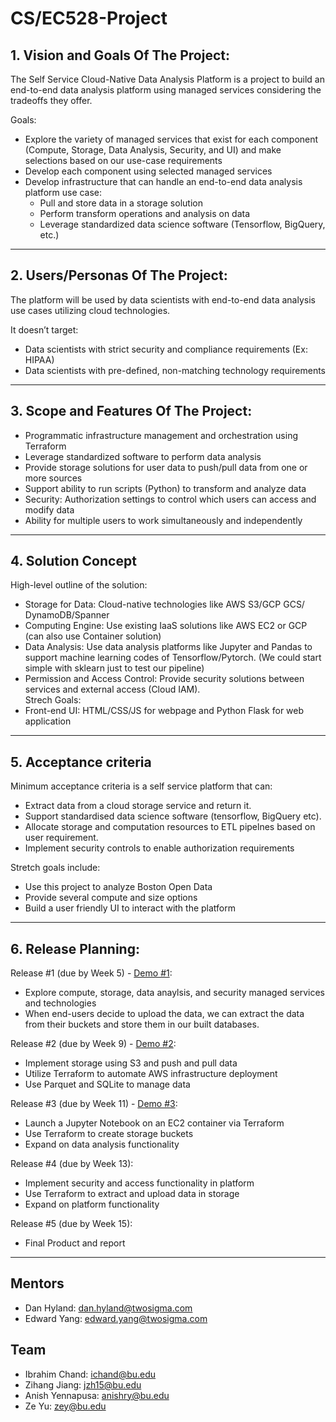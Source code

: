 # CS/EC528-Project

## 1. Vision and Goals Of The Project:
The Self Service Cloud-Native Data Analysis Platform is a project to build an end-to-end data analysis platform using managed services considering the tradeoffs they offer.

Goals:
- Explore the variety of managed services that exist for each component (Compute, Storage, Data Analysis, Security, and UI) and make selections based on our use-case requirements
- Develop each component using selected managed services
- Develop infrastructure that can handle an end-to-end data analysis platform use case:
  - Pull and store data in a storage solution
  - Perform transform operations and analysis on data
  - Leverage standardized data science software (Tensorflow, BigQuery, etc.)

** **

## 2. Users/Personas Of The Project:
The platform will be used by data scientists with end-to-end data analysis use cases utilizing cloud technologies.

It doesn’t target:
- Data scientists with strict security and compliance requirements (Ex: HIPAA)
- Data scientists with pre-defined, non-matching technology requirements

** **

## 3.   Scope and Features Of The Project:
- Programmatic infrastructure management and orchestration using Terraform
- Leverage standardized software to perform data analysis
- Provide storage solutions for user data to push/pull data from one or more sources
- Support ability to run scripts (Python) to transform and analyze data
- Security: Authorization settings to control which users can access and modify data
- Ability for multiple users to work simultaneously and independently

** **

## 4. Solution Concept
High-level outline of the solution:
- Storage for Data: Cloud-native technologies like AWS S3/GCP GCS/ DynamoDB/Spanner
- Computing Engine: Use existing IaaS solutions like AWS EC2 or GCP (can also use Container solution) 
- Data Analysis: Use data analysis platforms like Jupyter and Pandas to support machine learning codes of Tensorflow/Pytorch. (We could start simple with sklearn just to test our pipeline)
- Permission and Access Control: Provide security solutions between services and external access (Cloud IAM).  
Strech Goals:
- Front-end UI: HTML/CSS/JS for webpage and  Python Flask for web application

** **

## 5. Acceptance criteria
Minimum acceptance criteria is a self service platform that can:  
- Extract data from a cloud storage service and return it.
- Support standardised data science software (tensorflow, BigQuery etc).
- Allocate storage and computation resources to ETL pipelnes based on user requirement.
- Implement security controls to enable authorization requirements 

Stretch goals include:
- Use this project to analyze Boston Open Data
- Provide several compute and size options
- Build a user friendly UI to interact with the platform

** **

## 6.  Release Planning:
Release #1 (due by Week 5) - [Demo #1](https://drive.google.com/file/d/1oXEU7WKBcbGg8-MOb6BIO_EFvi4C5_9g/view?usp=sharing):
- Explore compute, storage, data anaylsis, and security managed services and technologies
- When end-users decide to upload the data, we can extract the data from their buckets and store them in our built databases.

Release #2 (due by Week 9) - [Demo #2](https://drive.google.com/file/d/1xs2OyQpqQeajm7Ldirc7uzXbDh8Poh07/view?usp=sharing):
- Implement storage using S3 and push and pull data
- Utilize Terraform to automate AWS infrastructure deployment
- Use Parquet and SQLite to manage data

Release #3 (due by Week 11) - [Demo #3](https://drive.google.com/file/d/1hF1LRp55zbktaoLSnjxkeOUE3OAvDfsb/view?usp=sharing):
- Launch a Jupyter Notebook on an EC2 container via Terraform
- Use Terraform to create storage buckets
- Expand on data analysis functionality

Release #4 (due by Week 13):
- Implement security and access functionality in platform
- Use Terraform to extract and upload data in storage
- Expand on platform functionality

Release #5 (due by Week 15):
- Final Product and report

** **

## Mentors
- Dan Hyland: dan.hyland@twosigma.com
- Edward Yang: edward.yang@twosigma.com

## Team
- Ibrahim Chand: ichand@bu.edu
- Zihang Jiang: jzh15@bu.edu
- Anish Yennapusa: anishry@bu.edu
- Ze Yu: zey@bu.edu
